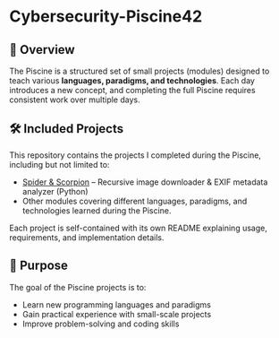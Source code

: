 # Cybersecurity-Piscine42

## 📝 Overview
The Piscine is a structured set of small projects (modules) designed to teach various **languages, paradigms, and technologies**. Each day introduces a new concept, and completing the full Piscine requires consistent work over multiple days.


## 🛠️ Included Projects
This repository contains the projects I completed during the Piscine, including but not limited to:

- [Spider & Scorpion](./arachnida/README.md) – Recursive image downloader & EXIF metadata analyzer (Python)
- Other modules covering different languages, paradigms, and technologies learned during the Piscine.

Each project is self-contained with its own README explaining usage, requirements, and implementation details.


## 🎯 Purpose
The goal of the Piscine projects is to:
- Learn new programming languages and paradigms
- Gain practical experience with small-scale projects
- Improve problem-solving and coding skills

